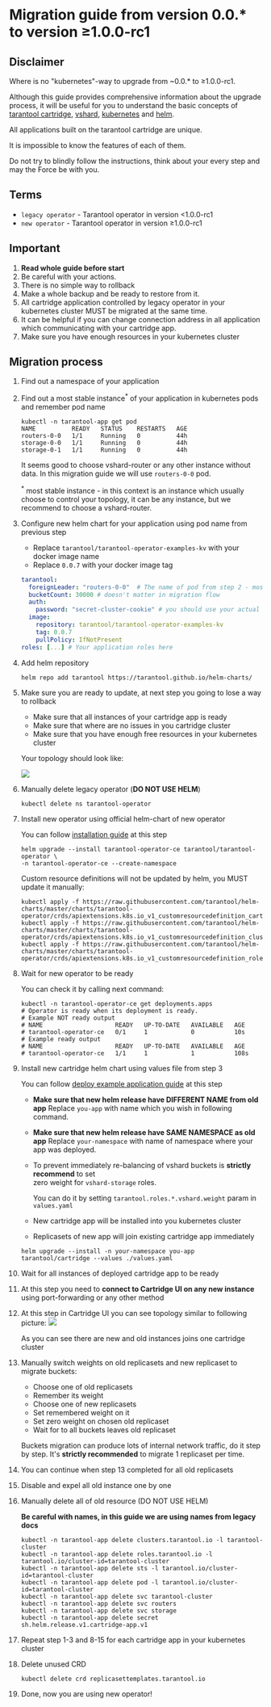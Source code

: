 # Migration guide from version 0.0.* to version ≥1.0.0-rc1

## Disclaimer 

Where is no "kubernetes"-way to upgrade from ~0.0.* to ≥1.0.0-rc1.

Although this guide provides comprehensive information about the upgrade process, 
it will be useful for you to understand the basic concepts of [tarantool cartridge](https://github.com/tarantool/cartridge), [vshard](https://github.com/tarantool/vshard), [kubernetes](https://kubernetes.io/) and [helm](https://helm.sh/).

All applications built on the tarantool cartridge are unique. 

It is impossible to know the features of each of them.

Do not try to blindly follow the instructions, think about your every step and may the Force be with you.

## Terms

- `legacy operator` - Tarantool operator in version <1.0.0-rc1
- `new operator` - Tarantool operator in version ≥1.0.0-rc1

## Important

1. **Read whole guide before start**
2. Be careful with your actions.
3. There is no simple way to rollback
4. Make a whole backup and be ready to restore from it.
5. All cartridge application controlled by legacy operator in your kubernetes cluster MUST be migrated at the same time.
6. It can be helpful if you can change connection address in all application which communicating with your cartridge app.
7. Make sure you have enough resources in your kubernetes cluster 

## Migration process

1. Find out a namespace of your application
2. Find out a most stable instance<sup>*</sup> of your application in kubernetes pods and remember pod name

   ```shell
   kubectl -n tarantool-app get pod
   NAME          READY   STATUS    RESTARTS   AGE
   routers-0-0   1/1     Running   0          44h
   storage-0-0   1/1     Running   0          44h
   storage-0-1   1/1     Running   0          44h
   ```
   
   It seems good to choose vshard-router or any other instance without data.
   In this migration guide we will use `routers-0-0` pod.

   <sup>*</sup> most stable instance - in this context is an instance which usually choose to control your topology,
   it can be any instance, but we recommend to choose a vshard-router.  

3. Configure new helm chart for your application using pod name from previous step

   - Replace `tarantool/tarantool-operator-examples-kv` with your docker image name
   - Replace `0.0.7` with your docker image tag
   
   ```yaml
   tarantool:
     foreignLeader: "routers-0-0"  # The name of pod from step 2 - most important field
     bucketCount: 30000 # doesn't matter in migration flow
     auth:
       password: "secret-cluster-cookie" # you should use your actual cluster cookie here 
     image:
       repository: tarantool/tarantool-operator-examples-kv
       tag: 0.0.7
       pullPolicy: IfNotPresent
   roles: [...] # Your application roles here 
   ```
   
4. Add helm repository
   
   ```shell
   helm repo add tarantool https://tarantool.github.io/helm-charts/
   ```   

5. Make sure you are ready to update, at next step you going to lose a way to rollback
   - Make sure that all instances of your cartridge app is ready
   - Make sure that where are no issues in you cartridge cluster
   - Make sure that you have enough free resources in your kubernetes cluster
   
   Your topology should look like:

   <img src="./assets/before-migration.png"/>

6. Manually delete legacy operator (**DO NOT USE HELM**)

   ```shell
   kubectl delete ns tarantool-operator
   ```
   
7. Install new operator using official helm-chart of new operator

   You can follow [installation guide](./installation.md) at this step

   ```shell
   helm upgrade --install tarantool-operator-ce tarantool/tarantool-operator \
   -n tarantool-operator-ce --create-namespace
   ```
   
   Custom resource definitions will not be updated by helm, you MUST update it manually:

   ```shell
   kubectl apply -f https://raw.githubusercontent.com/tarantool/helm-charts/master/charts/tarantool-operator/crds/apiextensions.k8s.io_v1_customresourcedefinition_cartridgeconfigs.tarantool.io.yaml
   kubectl apply -f https://raw.githubusercontent.com/tarantool/helm-charts/master/charts/tarantool-operator/crds/apiextensions.k8s.io_v1_customresourcedefinition_clusters.tarantool.io.yaml
   kubectl apply -f https://raw.githubusercontent.com/tarantool/helm-charts/master/charts/tarantool-operator/crds/apiextensions.k8s.io_v1_customresourcedefinition_roles.tarantool.io.yaml
   ```

8. Wait for new operator to be ready
       
   You can check it by calling next command:
   
   ```shell
   kubectl -n tarantool-operator-ce get deployments.apps
   # Operator is ready when its deployment is ready. 
   # Example NOT ready output
   # NAME                    READY   UP-TO-DATE   AVAILABLE   AGE
   # tarantool-operator-ce   0/1     1            0           10s
   # Example ready output
   # NAME                    READY   UP-TO-DATE   AVAILABLE   AGE
   # tarantool-operator-ce   1/1     1            1           108s
   ```
    
9. Install new cartridge helm chart using values file from step 3

   You can follow [deploy example application guide](./deploy-example-application.md) at this step

   - **Make sure that new helm release have DIFFERENT NAME from old app**
     Replace `you-app` with name which you wish in following command.
   - **Make sure that new helm release have SAME NAMESPACE as old app**
     Replace `your-namespace` with name of namespace where your app was deployed.
   - To prevent immediately re-balancing of vshard buckets is **strictly recommend** to set  
     zero weight for `vshard-storage` roles.
   
     You can do it by setting `tarantool.roles.*.vshard.weight` param in `values.yaml`
   - New cartridge app will be installed into you kubernetes cluster  
   - Replicasets of new app will join existing cartridge app immediately

   ```shell
   helm upgrade --install -n your-namespace you-app tarantool/cartridge --values ./values.yaml
   ```

10. Wait for all instances of deployed cartridge app to be ready
11. At this step you need to **connect to Cartridge UI on any new instance** using port-forwarding or any other method 
12. At this step in Cartridge UI you can see topology similar to following picture:
    <img src="./assets/migration.png"/> 
    
    As you can see there are new and old instances joins one cartridge cluster

13. Manually switch weights on old replicasets and new replicaset to migrate buckets:
    
    - Choose one of old replicasets
    - Remember its weight
    - Choose one of new replicasets
    - Set remembered weight on it 
    - Set zero weight on chosen old replicaset
    - Wait for to all buckets leaves old replicaset

    Buckets migration can produce lots of internal network traffic, do it step by step.
    It's **strictly recommended** to migrate 1 replicaset per time.  

14. You can continue when step 13 completed for all old replicasets
15. Disable and expel all old instance one by one
16. Manually delete all of old resource (DO NOT USE HELM)
    
    **Be careful with names, in this guide we are using names from legacy docs**

    ```shell
    kubectl -n tarantool-app delete clusters.tarantool.io -l tarantool-cluster
    kubectl -n tarantool-app delete roles.tarantool.io -l tarantool.io/cluster-id=tarantool-cluster
    kubectl -n tarantool-app delete sts -l tarantool.io/cluster-id=tarantool-cluster
    kubectl -n tarantool-app delete pod -l tarantool.io/cluster-id=tarantool-cluster
    kubectl -n tarantool-app delete svc tarantool-cluster
    kubectl -n tarantool-app delete svc routers
    kubectl -n tarantool-app delete svc storage
    kubectl -n tarantool-app delete secret sh.helm.release.v1.cartridge-app.v1
    ```

17. Repeat step 1-3 and 8-15 for each cartridge app in your kubernetes cluster    
18. Delete unused CRD

    ```shell
    kubectl delete crd replicasettemplates.tarantool.io
    ```

19. Done, now you are using new operator!
